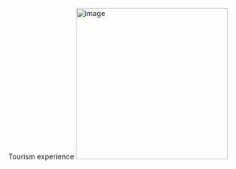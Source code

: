 Tourism experience
<img width="302" alt="image" src="https://github.com/user-attachments/assets/5d3d489a-51b4-44e5-aace-5cb0bf46e046" />
